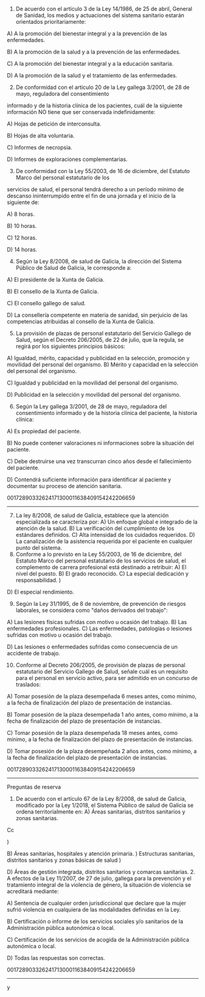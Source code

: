
1. De acuerdo con el artículo 3 de la Ley 14/1986, de 25 de abril, General de Sanidad, los medios y
actuaciones del sistema sanitario estarán orientados prioritariamente:

A) A la promoción del bienestar integral y a la prevención de las enfermedades.

B) A la promoción de la salud y a la prevención de las enfermedades.

C) A la promoción del bienestar integral y a la educación sanitaria.

D) A la promoción de la salud y el tratamiento de las enfermedades.

2. De conformidad con el artículo 20 de la Ley gallega 3/2001, de 28 de mayo, reguladora del consentimiento

informado y de la historia clínica de los pacientes, cuál de la siguiente información NO tiene que ser
conservada indefinidamente:

A) Hojas de petición de interconsulta.

B) Hojas de alta voluntaria.

C) Informes de necropsia.

D) Informes de exploraciones complementarias.

3. De conformidad con la Ley 55/2003, de 16 de diciembre, del Estatuto Marco del personal estatutario de los

servicios de salud, el personal tendrá derecho a un período mínimo de descanso ininterrumpido entre el fin de
una jornada y el inicio de la siguiente de:

A) 8 horas.

B) 10 horas.

C) 12 horas.

D) 14 horas.

4. Según la Ley 8/2008, de salud de Galicia, la dirección del Sistema Público de Salud de Galicia, le
corresponde a:

A) El presidente de la Xunta de Galicia.

B) El consello de la Xunta de Galicia.

C) El consello gallego de salud.

D) La consellería competente en materia de sanidad, sin perjuicio de las competencias atribuidas al consello de
la Xunta de Galicia.

5. La provisión de plazas de personal estatutario del Servicio Gallego de Salud, según el Decreto 206/2005, de
22 de julio, que la regula, se regirá por los siguientes principios básicos:

A) Igualdad, mérito, capacidad y publicidad en la selección, promoción y movilidad del personal del organismo.
B) Mérito y capacidad en la selección del personal del organismo.

C) Igualdad y publicidad en la movilidad del personal del organismo.

D) Publicidad en la selección y movilidad del personal del organismo.

6. Según la Ley gallega 3/2001, de 28 de mayo, reguladora del consentimiento informado y de la historia
clínica del paciente, la historia clínica:

A) Es propiedad del paciente.

B) No puede contener valoraciones ni informaciones sobre la situación del paciente.

C) Debe destruirse una vez transcurran cinco años desde el fallecimiento del paciente.

D) Contendrá suficiente información para identificar al paciente y documentar su proceso de atención sanitaria.

00172890332624171300011638409154242206659

---

7. La ley 8/2008, de salud de Galicia, establece que la atención especializada se caracteriza por:
A) Un enfoque global e integrado de la atención de la salud.
B) La verificación del cumplimiento de los estándares definidos.
C) Alta intensidad de los cuidados requeridos.
D) La canalización de la asistencia requerida por el paciente en cualquier punto del sistema.
8. Conforme a lo previsto en la Ley 55/2003, de 16 de diciembre, del Estatuto Marco del personal estatutario
de los servicios de salud, el complemento de carrera profesional está destinado a retribuir:
A) El nivel del puesto.
B) El grado reconocido.
C) La especial dedicación y responsabilidad.
)

D) El especial rendimiento.

9. Según la Ley 31/1995, de 8 de noviembre, de prevención de riesgos laborales, se considera como "daños
derivados del trabajo":

A) Las lesiones físicas sufridas con motivo u ocasión del trabajo.
B) Las enfermedades profesionales.
C) Las enfermedades, patologías o lesiones sufridas con motivo u ocasión del trabajo.

D) Las lesiones o enfermedades sufridas como consecuencia de un accidente de trabajo.

10. Conforme al Decreto 206/2005, de provisión de plazas de personal estatutario del Servicio Gallego de
Salud, señale cuál es un requisito para el personal en servicio activo, para ser admitido en un concurso de
traslados:

A) Tomar posesión de la plaza desempeñada 6 meses antes, como mínimo, a la fecha de finalización del plazo
de presentación de instancias.

B) Tomar posesión de la plaza desempeñada 1 año antes, como mínimo, a la fecha de finalización del plazo de
presentación de instancias.

C) Tomar posesión de la plaza desempeñada 18 meses antes, como mínimo, a la fecha de finalización del
plazo de presentación de instancias.

D) Tomar posesión de la plaza desempeñada 2 años antes, como mínimo, a la fecha de finalización del plazo
de presentación de instancias.

00172890332624171300011638409154242206659

---

Preguntas de reserva

1. De acuerdo con el artículo 67 de la Ley 8/2008, de salud de Galicia, modificado por la Ley 1/2018, el
Sistema Público de salud de Galicia se ordena territorialmente en:
A) Áreas sanitarias, distritos sanitarios y zonas sanitarias.

Cc

)

B) Áreas sanitarias, hospitales y atención primaria.
) Estructuras sanitarias, distritos sanitarios y zonas básicas de salud
)

D) Áreas de gestión integrada, distritos sanitarios y comarcas sanitarias.
2. A efectos de la Ley 11/2007, de 27 de julio, gallega para la prevención y el tratamiento integral de la
violencia de género, la situación de violencia se acreditará mediante:

A) Sentencia de cualquier orden jurisdiccional que declare que la mujer sufrió violencia en cualquiera de las
modalidades definidas en la Ley.

B) Certificación o informe de los servicios sociales y/o sanitarios de la Administración pública autonómica o
local.

C) Certificación de los servicios de acogida de la Administración pública autonómica o local.

D) Todas las respuestas son correctas.

00172890332624171300011638409154242206659

---

y
